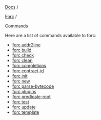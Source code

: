 [Docs](https://docs.fuel.network/) /

[Forc](https://docs.fuel.network/docs/forc/) /

Commands

Here are a list of commands available to forc:

- [forc addr2line](https://docs.fuel.network/docs/forc/commands/forc%5faddr2line/)
- [forc build](https://docs.fuel.network/docs/forc/commands/forc%5fbuild/)
- [forc check](https://docs.fuel.network/docs/forc/commands/forc%5fcheck/)
- [forc clean](https://docs.fuel.network/docs/forc/commands/forc%5fclean/)
- [forc completions](https://docs.fuel.network/docs/forc/commands/forc%5fcompletions/)
- [forc contract-id](https://docs.fuel.network/docs/forc/commands/forc%5fcontract-id/)
- [forc init](https://docs.fuel.network/docs/forc/commands/forc%5finit/)
- [forc new](https://docs.fuel.network/docs/forc/commands/forc%5fnew/)
- [forc parse-bytecode](https://docs.fuel.network/docs/forc/commands/forc%5fparse-bytecode/)
- [forc plugins](https://docs.fuel.network/docs/forc/commands/forc%5fplugins/)
- [forc predicate-root](https://docs.fuel.network/docs/forc/commands/forc%5fpredicate-root/)
- [forc test](https://docs.fuel.network/docs/forc/commands/forc%5ftest/)
- [forc update](https://docs.fuel.network/docs/forc/commands/forc%5fupdate/)
- [forc template](https://docs.fuel.network/docs/forc/commands/forc%5ftemplate/)